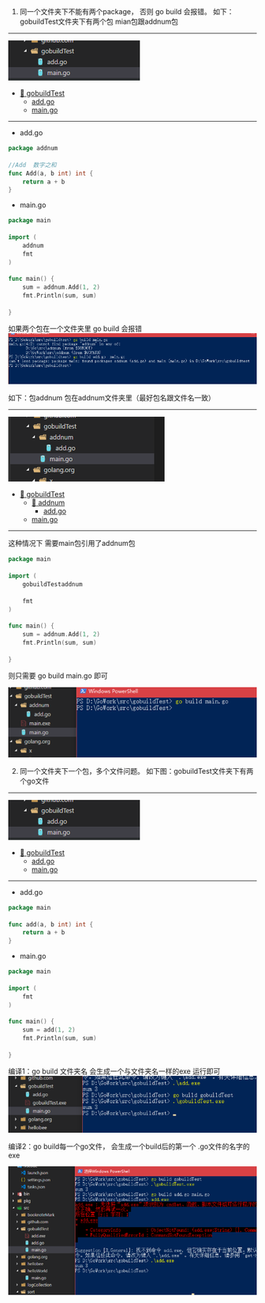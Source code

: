 1. 同一个文件夹下不能有两个package， 否则 go build 会报错。
   如下：gobuildTest文件夹下有两个包 mian包跟addnum包

***
![代码目录](https://raw.githubusercontent.com/AITown/go-learning/master/01goBuild/Image/code03.png)
 * [:file_folder: gobuildTest](#chapter-1)
    * [add.go](#section-11)
    * [main.go](#section-12)

***


* add.go
``` go {.line-numbers}
package addnum

//Add  数字之和
func Add(a, b int) int {
    return a + b
}
```
* main.go


``` go {.line-numbers}
package main

import (
    addnum
    fmt
)

func main() {
    sum = addnum.Add(1, 2)
    fmt.Println(sum, sum)

}
```
如果两个包在一个文件夹里  go build 会报错
![运行结果](https://raw.githubusercontent.com/AITown/go-learning/master/01goBuild/Image/err01.png)

如下：包addnum 包在addnum文件夹里（最好包名跟文件名一致）
***
![代码目录](https://raw.githubusercontent.com/AITown/go-learning/master/01goBuild/Image/code02.png)
 * [:file_folder: gobuildTest](#chapter-1)
    * [:file_folder: addnum](#section-11)
      * [add.go](#section-111)
    * [main.go](#section-11)
***

这种情况下 需要main包引用了addnum包 

``` go {.line-numbers}
package main

import (
    gobuildTestaddnum

    fmt
)

func main() {
    sum = addnum.Add(1, 2)
    fmt.Println(sum, sum)

}

```
则只需要 go build main.go 即可

![运行结果](https://raw.githubusercontent.com/AITown/go-learning/master/01goBuild/Image/result01.png)

2. 同一个文件夹下一个包，多个文件问题。
如下图：gobuildTest文件夹下有两个go文件 
***
![代码目录](https://raw.githubusercontent.com/AITown/go-learning/master/01goBuild/Image/code03.png)

 * [:file_folder: gobuildTest](#chapter-1)
    * [add.go](#section-111)
    * [main.go](#section-11)
***
* add.go

``` go {.line-numbers}
package main

func add(a, b int) int {
    return a + b
}

```
* main.go

``` go {.line-numbers}
package main

import (
    fmt
)

func main() {
    sum = add(1, 2)
    fmt.Println(sum, sum)

}

```

编译1：go build 文件夹名 会生成一个与文件夹名一样的exe 运行即可
![运行结果](https://raw.githubusercontent.com/AITown/go-learning/master/01goBuild/Image/result02.png)

编译2：go build每一个go文件， 会生成一个build后的第一个 .go文件的名字的exe

![运行结果](https://raw.githubusercontent.com/AITown/go-learning/master/01goBuild/Image/result03.png)